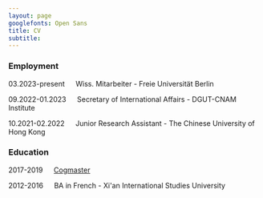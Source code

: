 ```yaml
---
layout: page
googlefonts: Open Sans
title: CV
subtitle: 
---
```



### Employment

03.2023-present &emsp; Wiss. Mitarbeiter - Freie Universität Berlin

09.2022-01.2023 &emsp; Secretary of International Affairs - DGUT-CNAM Institute

10.2021-02.2022 &emsp; Junior Research Assistant - The Chinese University of Hong Kong
  
### Education

2017-2019 &emsp; [Cogmaster](https://cogmaster.ens.psl.eu/fr)

2012-2016 &emsp; BA in French - Xi'an International Studies University
